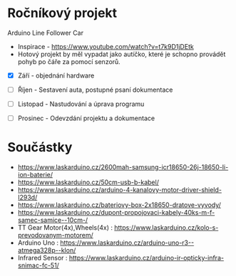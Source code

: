  # Ročníkový projekt
  Arduino Line Follower Car
 - Inspirace - https://www.youtube.com/watch?v=t7k9D1jDEtk 
 - Hotový projekt by měl vypadat jako autíčko, které je schopno provádět pohyb po čáře za pomocí senzorů.
 - [x] Září - objednání hardware
 
 - [ ] Říjen - Sestavení auta, postupné psaní dokumentace
 
 - [ ] Listopad - Nastudování a úprava programu 
 
 - [ ] Prosinec - Odevzdání projektu a dokumentace

# Součástky

- https://www.laskarduino.cz/2600mah-samsung-icr18650-26j-18650-li-ion-baterie/
- https://www.laskarduino.cz/50cm-usb-b-kabel/
- https://www.laskarduino.cz/arduino-4-kanalovy-motor-driver-shield-l293d/
- https://www.laskarduino.cz/bateriovy-box-2x18650-dratove-vyvody/
- https://www.laskarduino.cz/dupont-propojovaci-kabely-40ks-m-f-samec-samice--10cm-/
-  TT Gear Motor(4x),Wheels(4x) : https://www.laskarduino.cz/kolo-s-prevodovanym-motorem/
- Arduino Uno : https://www.laskarduino.cz/arduino-uno-r3--atmega328p--klon/
- Infrared Sensor : https://www.laskarduino.cz/arduino-ir-opticky-infra-snimac-fc-51/
